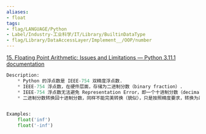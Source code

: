 ```yaml
---
aliases:
- float
tags:
- flag/LANGUAGE/Python
- Label/Industry-工业科学/IT/Library/BuiltinDataType
- flag/Library/DataAccessLayer/Implement__/OOP/number
---
```


[15. Floating Point Arithmetic: Issues and Limitations — Python 3.11.1 documentation](https://docs.python.org/3/tutorial/floatingpoint.html)


```python
Description:
    * Python 的浮点数是 IEEE-754 双精度浮点数.
    * IEEE-754 浮点数，在硬件层面，存储为二进制分数（binary fraction）.
    * IEEE-754 浮点数无法避免 Representation Error，即一个十进制分数（decimal fraction），无法完美转换为二进制分数（binary fraction），只能用一个近似值来表示（精度为 53 bits，对于绝大多数机器）.
    * 二进制分数转换回十进制分数，同样不能完美转换（貌似），只是按照精度要求，转换为最接近的十进制分数，十进制十进制分数再按照精度显示为十进制小数.


Examples:
    float('inf')
    float('-inf')


```